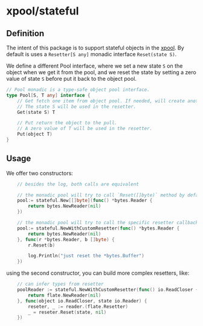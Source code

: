 # xpool/stateful

## Definition

The intent of this package is to support stateful objects in the [xpool](http://pkg.go.dev/github.com/peczenyj/xpool). By default is uses a `Resetter[S any]` monadic interface `Reset(state S)`.

We define a different Pool interface, where we set a new state `S` on the object when we get it from the pool, and we reset the state by setting a zero value of state `S` before put it back to the object pool.

```go
// Pool monadic is a type-safe object pool interface.
type Pool[S, T any] interface {
    // Get fetch one item from object pool. If needed, will create another object.
    // The state S will be used in the resetter.
    Get(state S) T

    // Put return the object to the pull.
    // A zero value of T will be used in the resetter.
    Put(object T)
}
```

## Usage

We offer two constructors:

```go
    // besides the log, both calls are equivalent

    // the monadic pool will try to call `Reset([]byte)` method by default.
    pool:= stateful.New[[]byte](func() *bytes.Reader {
        return bytes.NewReader(nil)
    })

    // the monadic pool will try to call the specific resetter callback.
    pool:= stateful.NewWithCustomResetter(func() *bytes.Reader {
        return bytes.NewReader(nil)
    }, func(r *bytes.Reader, b []byte) {
        r.Reset(b)

        log.Println("just reset the *bytes.Buffer")
    })
```

using the second constructor, you can build more complex resetters, like:

```go
    // can infer types from resetter
    poolReader := stateful.NewWithCustomResetter(func() io.ReadCloser {
        return flate.NewReader(nil)
    }, func(object io.ReadCloser, state io.Reader) {
        reseter, _ := reader.(flate.Resetter)
		_ = reseter.Reset(state, nil)
    })
```
